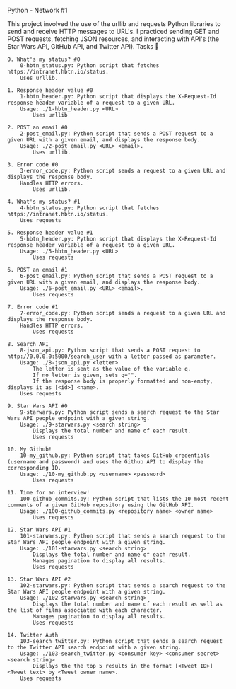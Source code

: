 Python - Network #1

This project involved the use of the urllib and requests Python libraries to send and receive HTTP messages to URL's. I practiced sending GET and POST requests, fetching JSON resources, and interacting with API's (the Star Wars API, GitHub API, and Twitter API).
Tasks 📃

    0. What's my status? #0
        0-hbtn_status.py: Python script that fetches https://intranet.hbtn.io/status.
        Uses urllib.

    1. Response header value #0
        1-hbtn_header.py: Python script that displays the X-Request-Id response header variable of a request to a given URL.
        Usage: ./1-hbtn_header.py <URL>
            Uses urllib

    2. POST an email #0
        2-post_email.py: Python script that sends a POST request to a given URL with a given email, and displays the response body.
        Usage: ./2-post_email.py <URL> <email>.
            Uses urllib.

    3. Error code #0
        3-error_code.py: Python script sends a request to a given URL and displays the response body.
        Handles HTTP errors.
            Uses urllib.

    4. What's my status? #1
        4-hbtn_status.py: Python script that fetches https://intranet.hbtn.io/status.
        Uses requests

    5. Response header value #1
        5-hbtn_header.py: Python script that displays the X-Request-Id response header variable of a request to a given URL.
        Usage: ./5-hbtn_header.py <URL>
            Uses requests

    6. POST an email #1
        6-post_email.py: Python script that sends a POST request to a given URL with a given email, and displays the response body.
        Usage: ./6-post_email.py <URL> <email>.
            Uses requests

    7. Error code #1
        7-error_code.py: Python script sends a request to a given URL and displays the response body.
        Handles HTTP errors.
            Uses requests

    8. Search API
        8-json_api.py: Python script that sends a POST request to http://0.0.0.0:5000/search_user with a letter passed as parameter.
        Usage: ./8-json_api.py <letter>
            The letter is sent as the value of the variable q.
            If no letter is given, sets q="".
            If the response body is properly formatted and non-empty, displays it as [<id>] <name>.
        Uses requests

    9. Star Wars API #0
        9-starwars.py: Python script sends a search request to the Star Wars API people endpoint with a given string.
        Usage: ./9-starwars.py <search string>
            Displays the total number and name of each result.
            Uses requests

    10. My Github!
        10-my_github.py: Python script that takes GitHub credentials (username and password) and uses the Github API to display the corresponding ID.
        Usage: ./10-my_github.py <username> <password>
            Uses requests

    11. Time for an interview!
        100-github_commits.py: Python script that lists the 10 most recent comments of a given GitHub repository using the GitHub API.
        Usage: ./100-github_commits.py <repository name> <owner name>
            Uses requests

    12. Star Wars API #1
        101-starwars.py: Python script that sends a search request to the Star Wars API people endpoint with a given string.
        Usage: ./101-starwars.py <search string>
            Displays the total number and name of each result.
            Manages pagination to display all results.
            Uses requests

    13. Star Wars API #2
        102-starwars.py: Python script that sends a search request to the Star Wars API people endpoint with a given string.
        Usage: ./102-starwars.py <search string>
            Displays the total number and name of each result as well as the list of films associated with each character.
            Manages pagination to display all results.
            Uses requests

    14. Twitter Auth
        103-search_twitter.py: Python script that sends a search request to the Twitter API search endpoint with a given string.
        Usage: ./103-search_twitter.py <consumer key> <consumer secret> <search string>
            Displays the the top 5 results in the format [<Tweet ID>] <Tweet text> by <Tweet owner name>.
        Uses requests
